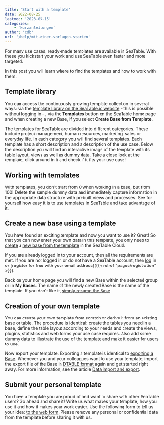 ```yaml
---
title: 'Start with a template'
date: 2022-08-25
lastmod: '2023-05-15'
categories:
    - 'kurzanleitungen'
author: 'cdb'
url: '/help/mit-einer-vorlagen-starten'
---
```


For many use cases, ready-made templates are available in SeaTable. With these you kickstart your work and use SeaTable even faster and more targeted.

In this post you will learn where to find the templates and how to work with them.

## Template library

You can access the continuously growing template collection in several ways: via the [template library on the SeaTable.io website](https://seatable.io/en/vorlagen/) - this is possible without logging in - , via the **Templates** button on the SeaTable home page and when creating a new Base, if you select **Create Base from Template**.

The templates for SeaTable are divided into different categories. These include project management, human resources, marketing, sales or everyday life. In each category you will find several templates. Each template has a short description and a description of the use case. Below the description you will find an interactive image of the template with its table layout, views as well as dummy data. Take a close look at the template, click around in it and check if it fits your use case!

## Working with templates

With templates, you don't start from 0 when working in a base, but from 100! Delete the sample dummy data and immediately capture information in the appropriate data structure with prebuilt views and processes. See for yourself how easy it is to use templates in SeaTable and take advantage of it.

## Create a new base using a template

You have found an exciting template and now you want to use it? Great! So that you can now enter your own data in this template, you only need to [create](https://seatable.io/en/docs/arbeiten-mit-bases/anlegen-einer-base-mithilfe-einer-vorlage/) a [new base from the template](https://seatable.io/en/docs/arbeiten-mit-bases/anlegen-einer-base-mithilfe-einer-vorlage/) in the SeaTable Cloud.

If you are already logged in to your account, then all the requirements are met. If you are not logged in or do not have a SeaTable account, then [log](https://cloud.seatable.io/) in or [register for free with your email address]({{< relref "pages/registration" >}}).

Back on your home page you will find a new Base within the selected group or in **My Bases**. The name of the newly created Base is the name of the template. If you don't like it, [simply rename the Base](/en/docs/handbuch/datenmanagement/bases/#base-umbenennen).

## Creation of your own template

You can create your own template from scratch or derive it from an existing base or table. The procedure is identical: create the tables you need in a base, define the table layout according to your needs and create the views, plugins, statistics and web forms your use case requires. Also add some dummy data to illustrate the use of the template and make it easier for users to use.

Now export your template. Exporting a template is identical to [exporting a Base](https://seatable.io/en/docs/import-von-daten/speichern-einer-base-als-dtable-datei/). Whenever you and your colleagues want to use your template, import the export file of the Base in [DTABLE format](https://seatable.io/en/docs/import-von-daten/dtable-dateiformat/) again and get started right away. For more information, see the article [Data import and export](https://seatable.io/en/docs/import-von-daten/datenimport-und-export/).

## Submit your personal template

You have a template you are proud of and want to share with other SeaTable users? Go ahead and share it! Write us what makes your template, how you use it and how it makes your work easier. Use the following form to tell us your idea: [to the web form](https://cloud.seatable.io/dtable/forms/e41b7a37-adca-48b9-9650-9399f410494f/). Please remove any personal or confidential data from the template before sharing it with us.
